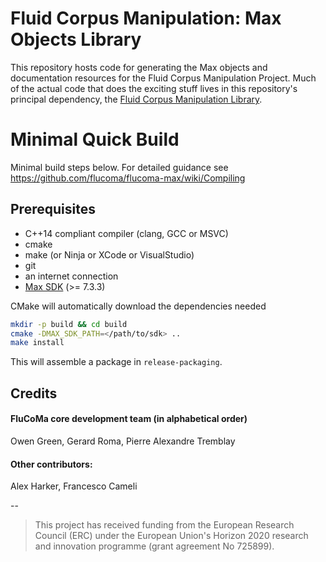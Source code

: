 # Fluid Corpus Manipulation: Max Objects Library

This repository hosts code for generating the Max objects and documentation resources for the Fluid Corpus Manipulation Project. Much of the actual code that does the exciting stuff lives in this repository's principal dependency,  the [Fluid Corpus Manipulation Library](https://github.com/flucoma/flucoma-core).

# Minimal Quick Build

Minimal build steps below. For detailed guidance see https://github.com/flucoma/flucoma-max/wiki/Compiling

## Prerequisites 

* C++14 compliant compiler (clang, GCC or MSVC)
* cmake 
* make (or Ninja or XCode or VisualStudio)
* git 
* an internet connection 
* [Max SDK](https://github.com/Cycling74/max-sdk) (>= 7.3.3)

CMake will automatically download the dependencies needed

```bash
mkdir -p build && cd build
cmake -DMAX_SDK_PATH=</path/to/sdk> ..
make install
```

This will assemble a package in `release-packaging`.

## Credits 
#### FluCoMa core development team (in alphabetical order)
Owen Green, Gerard Roma, Pierre Alexandre Tremblay

#### Other contributors:
Alex Harker, Francesco Cameli

--


> This project has received funding from the European Research Council (ERC) under the European Union's Horizon 2020 research and innovation programme (grant agreement No 725899).
